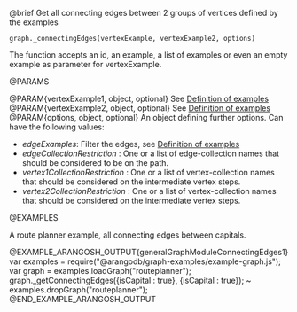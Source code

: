 

@brief Get all connecting edges between 2 groups of vertices defined by the examples

`graph._connectingEdges(vertexExample, vertexExample2, options)`

The function accepts an id, an example, a list of examples or even an empty
example as parameter for vertexExample.

@PARAMS

@PARAM{vertexExample1, object, optional}
See [Definition of examples](Functions.md#definition-of-examples)
@PARAM{vertexExample2, object, optional}
See [Definition of examples](Functions.md#definition-of-examples)
@PARAM{options, object, optional}
An object defining further options. Can have the following values:
  * *edgeExamples*: Filter the edges, see [Definition of examples](Functions.md#definition-of-examples)
  * *edgeCollectionRestriction* : One or a list of edge-collection names that should be
      considered to be on the path.
  * *vertex1CollectionRestriction* : One or a list of vertex-collection names that should be
      considered on the intermediate vertex steps.
  * *vertex2CollectionRestriction* : One or a list of vertex-collection names that should be
      considered on the intermediate vertex steps.

@EXAMPLES

A route planner example, all connecting edges between capitals.

@EXAMPLE_ARANGOSH_OUTPUT{generalGraphModuleConnectingEdges1}
  var examples = require("@arangodb/graph-examples/example-graph.js");
  var graph = examples.loadGraph("routeplanner");
  graph._getConnectingEdges({isCapital : true}, {isCapital : true});
~ examples.dropGraph("routeplanner");
@END_EXAMPLE_ARANGOSH_OUTPUT


